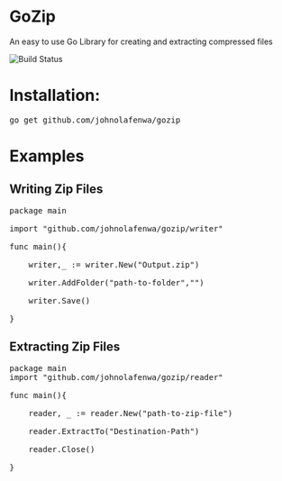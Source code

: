# GoZip
An easy to use Go Library for creating and extracting compressed files

![Build Status](https://github.com/johnolafenwa/gozip/workflows/Go/badge.svg "Build Status")


# Installation:
<pre>
go get github.com/johnolafenwa/gozip
</pre>

# Examples

## Writing Zip Files
<pre>
package main

import "github.com/johnolafenwa/gozip/writer"

func main(){

    writer,_ := writer.New("Output.zip")
  
    writer.AddFolder("path-to-folder","")
    
    writer.Save()

}
</pre>


## Extracting Zip Files
<pre>
package main
import "github.com/johnolafenwa/gozip/reader"

func main(){

    reader, _ := reader.New("path-to-zip-file")
    
    reader.ExtractTo("Destination-Path")
    
    reader.Close()
  
}

</pre>

